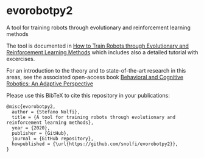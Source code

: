 # evorobotpy2
A tool for training robots through evolutionary and reinforcement learning methods

The tool is documented in [How to Train Robots through Evolutionary and Reinforcement Learning Methods](https://bacrobotics.com/Chapter13.html) which includes also a detailed tutorial with excercises.

For an introduction to the theory and to state-of-the-art research in this areas, see the associated open-access book [Behavioral and Cognitive Robotics: An Adaptive Perspective](https://bacrobotics.com)

Please use this BibTeX to cite this repository in your publications:
```
@misc{evorobotpy2,
  author = {Stefano Nolfi},
  title = {A tool for training robots through evolutionary and reinforcement learning methods},
  year = {2020},
  publisher = {GitHub},
  journal = {GitHub repository},
  howpublished = {\url{https://github.com/snolfi/evorobotpy2}},
}
```

